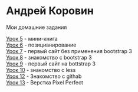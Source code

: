 # Андрей Коровин
Мои домашние задания

[Урок 5](https://akrvin.github.io/lesson_5/) - мини-книга  
[Урок 6](https://akrvin.github.io/lesson_6/) - позицианирование  
[Урок 7](https://akrvin.github.io/lesson_7/) - первый сайт без применения bootstrap 3  
[Урок 8](https://akrvin.github.io/lesson_8/) - знакомство с bootstrap 3  
[Урок 9](https://akrvin.github.io/lesson_9/) - первый сайт на bottstrap 3  
[Урок 10](https://akrvin.github.io/lesson_10/) - знакомство с less  
[Урок 12](https://akrvin.github.io/lesson_12/) - Знакомство с githab  
[Урок 13](https//akrVin.github.io/lesson_13/) - Верстка Pixel Perfect
